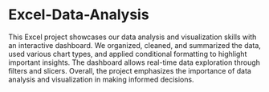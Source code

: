 # Excel-Data-Analysis
This Excel project showcases our data analysis and visualization skills with an interactive dashboard. We organized, cleaned, and summarized the data, used various chart types, and applied conditional formatting to highlight important insights. The dashboard allows real-time data exploration through filters and slicers. Overall, the project emphasizes the importance of data analysis and visualization in making informed decisions.
